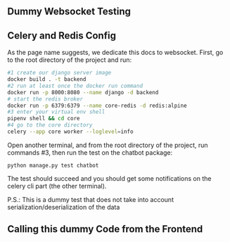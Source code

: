 Dummy Websocket Testing
-----------------------

## Celery and Redis Config

As the page name suggests, we dedicate this docs to websocket. First, go to the root directory of the project and run:
```bash
#1 create our django server image
docker build . -t backend
#2 run at least once the docker run command
docker run -p 8000:8080 --name django -d backend
# start the redis broker
docker run -p 6379:6379 --name core-redis -d redis:alpine
#3 enter your virtual env shell
pipenv shell && cd core
#4 go to the core directory 
celery --app core worker --loglevel=info

```
Open another terminal, and from the root directory of the project,
run commands #3, then run the test on the chatbot package:
```
python manage.py test chatbot
```
The test should succeed and you should get some notifications on the celery cli part (the other terminal).

P.S.:
This is a dummy test that does not take into account serialization/deserialization of the data

## Calling this dummy Code from the Frontend